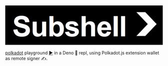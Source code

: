 ![Subshell_cover](.github/Subshell_cover.png)

[polkadot](https://deno.land/x/polkadot) playground [▶️](https://subshell.xyz) in a Deno 🦕 repl, using Polkadot.js extension wallet as remote signer ✍️. 
